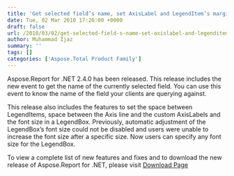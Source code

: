 ```yaml
---
title: 'Get selected field’s name, set AxisLabel and LegendItem’s margins or set LegendBox’s font size'
date: Tue, 02 Mar 2010 17:26:00 +0000
draft: false
url: /2010/03/02/get-selected-field-s-name-set-axislabel-and-legenditem-s-margins-or-set-legendbox-s-font-size/
author: Muhammad Ijaz
summary: ''
tags: []
categories: ['Aspose.Total Product Family']
---
```


Aspose.Report for .NET 2.4.0 has been released. This release includes the new event to get the name of the currently selected field. You can use this event to know the name of the field your clients are querying against.

This release also includes the features to set the space between LegendItems, space between the Axis line and the custom AxisLabels and the font size in a LegendBox. Previously, automatic adjustment of the LegendBox’s font size could not be disabled and users were unable to increase the font size after a specific size. Now users can specify any font size for the LegendBox.

To view a complete list of new features and fixes and to download the new release of Aspose.Report for .NET, please visit [Download Page][1]




[1]: https://docs.aspose.com/display/emailjava/Home




